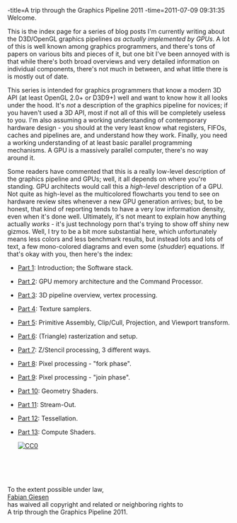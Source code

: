 -title=A trip through the Graphics Pipeline 2011
-time=2011-07-09 09:31:35
Welcome.

This is the index page for a series of blog posts I'm currently writing about the D3D/OpenGL graphics pipelines *as actually implemented by GPUs*. A lot of this is well known among graphics programmers, and there's tons of papers on various bits and pieces of it, but one bit I've been annoyed with is that while there's both broad overviews and very detailed information on individual components, there's not much in between, and what little there is is mostly out of date.

This series is intended for graphics programmers that know a modern 3D API \(at least OpenGL 2.0\+ or D3D9\+\) well and want to know how it all looks under the hood. It's *not* a description of the graphics pipeline for novices; if you haven't used a 3D API, most if not all of this will be completely useless to you. I'm also assuming a working understanding of contemporary hardware design \- you should at the very least know what registers, FIFOs, caches and pipelines are, and understand how they work. Finally, you need a working understanding of at least basic parallel programming mechanisms. A GPU is a massively parallel computer, there's no way around it.

Some readers have commented that this is a really low\-level description of the graphics pipeline and GPUs; well, it all depends on where you're standing. GPU architects would call this a *high\-level* description of a GPU. Not quite as high\-level as the multicolored flowcharts you tend to see on hardware review sites whenever a new GPU generation arrives; but, to be honest, that kind of reporting tends to have a very low information density, even when it's done well. Ultimately, it's not meant to explain how anything actually *works* \- it's just technology porn that's trying to show off shiny new gizmos. Well, I try to be a bit more substantial here, which unfortunately means less colors and less benchmark results, but instead lots and lots of text, a few mono\-colored diagrams and even some \(*shudder*\) equations. If that's okay with you, then here's the index:

* [Part 1](*a-trip-through-the-graphics-pipeline-2011-part-1): Introduction; the Software stack.
* [Part 2](*a-trip-through-the-graphics-pipeline-2011-part-2): GPU memory architecture and the Command Processor.
* [Part 3](*a-trip-through-the-graphics-pipeline-2011-part-3): 3D pipeline overview, vertex processing.
* [Part 4](*a-trip-through-the-graphics-pipeline-2011-part-4): Texture samplers.
* [Part 5](*a-trip-through-the-graphics-pipeline-2011-part-5): Primitive Assembly, Clip/Cull, Projection, and Viewport transform.
* [Part 6](*a-trip-through-the-graphics-pipeline-2011-part-6): \(Triangle\) rasterization and setup.
* [Part 7](*a-trip-through-the-graphics-pipeline-2011-part-7): Z/Stencil processing, 3 different ways.
* [Part 8](*a-trip-through-the-graphics-pipeline-2011-part-8): Pixel processing \- "fork phase".
* [Part 9](*a-trip-through-the-graphics-pipeline-2011-part-9): Pixel processing \- "join phase".
* [Part 10](*a-trip-through-the-graphics-pipeline-2011-part-10): Geometry Shaders.
* [Part 11](*a-trip-through-the-graphics-pipeline-2011-part-11): Stream\-Out.
* [Part 12](*a-trip-through-the-graphics-pipeline-2011-part-12): Tessellation.
* [Part 13](*a-trip-through-the-graphics-pipeline-2011-part-13): Compute Shaders.

  <a rel="license" href="http://creativecommons.org/publicdomain/zero/1.0/">
    <img src="http://i.creativecommons.org/p/zero/1.0/88x31.png" style="border-style:none;" alt="CC0"/>
  </a>
<br>  <br>
<br/>
<br>  To the extent possible under law,
<br>  <a rel="dct:publisher" href="http://fgiesen.wordpress.com">
    <span>Fabian Giesen</span></a>
<br>  has waived all copyright and related or neighboring rights to
<br>  <span>A trip through the Graphics Pipeline 2011</span>.
